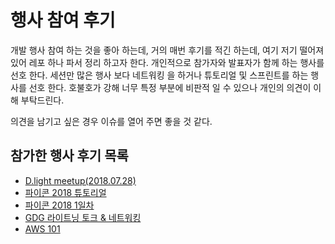 # 행사 참여 후기

개발 행사 참여 하는 것을 좋아 하는데, 거의 매번 후기를 적긴 하는데, 여기 저기 떨어져 있어 레포 하나 파서 정리 하고자 한다. 개인적으로 참가자와 발표자가 함께 하는 행사를 선호 한다. 세션만 많은 행사 보다 네트워킹 을 하거나 튜토리얼 및 스프린트를 하는 행사를 선호 한다. 호불호가 강해 너무 특정 부분에 비판적 일 수 있으나 개인의 의견이 이해 부탁드린다.

의견을 남기고 싶은 경우 이슈를 열어 주면 좋을 것 같다.



## 참가한 행사 후기 목록

- [D.light meetup(2018.07.28)](https://github.com/rkdgusrnrlrl/review/blob/master/%5B2018-07-28%5DD.light%20meetup(Design%20X%20Development%20highlight).md)
- [파이콘 2018 튜토리얼](https://github.com/rkdgusrnrlrl/review/blob/master/%5B2018-08-17%5Dpycon2018_tutorial.md)
- [파이콘 2018 1일차](https://github.com/rkdgusrnrlrl/review/blob/master/%5B2018-08-18%5Dpycon2018_1st_day.md)
- [GDG 라이트닝 토크 & 네트워킹](https://github.com/rkdgusrnrlrl/review/blob/master/%5B2018-10-12%5DLightningTalk%26NetworkingwithGDG%20Campus%20Korea.md )
- [AWS 101](https://github.com/rkdgusrnrlrl/review/blob/master/%5B2018-12-03%5Daws_101.md)

